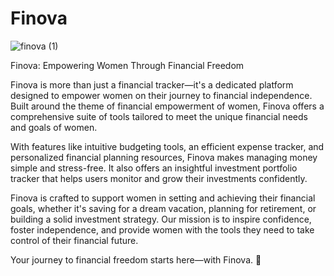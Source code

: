 # Finova
![finova (1)](https://github.com/user-attachments/assets/2619335b-6be5-440c-96a8-be4745bbe628)

Finova: Empowering Women Through Financial Freedom

Finova is more than just a financial tracker—it's a dedicated platform designed to empower women on their journey to financial independence. Built around the theme of financial empowerment of women, Finova offers a comprehensive suite of tools tailored to meet the unique financial needs and goals of women.

With features like intuitive budgeting tools, an efficient expense tracker, and personalized financial planning resources, Finova makes managing money simple and stress-free. It also offers an insightful investment portfolio tracker that helps users monitor and grow their investments confidently.

Finova is crafted to support women in setting and achieving their financial goals, whether it's saving for a dream vacation, planning for retirement, or building a solid investment strategy. Our mission is to inspire confidence, foster independence, and provide women with the tools they need to take control of their financial future.

Your journey to financial freedom starts here—with Finova. 🚀
